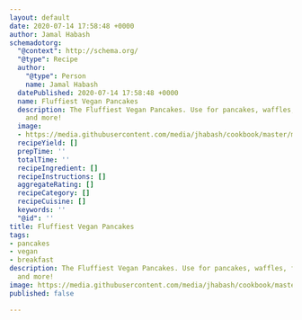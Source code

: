 ```yaml
---
layout: default
date: 2020-07-14 17:58:48 +0000
author: Jamal Habash
schemadotorg:
  "@context": http://schema.org/
  "@type": Recipe
  author:
    "@type": Person
    name: Jamal Habash
  datePublished: 2020-07-14 17:58:48 +0000
  name: Fluffiest Vegan Pancakes
  description: The Fluffiest Vegan Pancakes. Use for pancakes, waffles, frying batter
    and more!
  image:
  - https://media.githubusercontent.com/media/jhabash/cookbook/master/media/fluffiest-vegan-pancakes.jpg
  recipeYield: []
  prepTime: ''
  totalTime: ''
  recipeIngredient: []
  recipeInstructions: []
  aggregateRating: []
  recipeCategory: []
  recipeCuisine: []
  keywords: ''
  "@id": ''
title: Fluffiest Vegan Pancakes
tags:
- pancakes
- vegan
- breakfast
description: The Fluffiest Vegan Pancakes. Use for pancakes, waffles, frying batter
  and more!
image: https://media.githubusercontent.com/media/jhabash/cookbook/master/media/fluffiest-vegan-pancakes.jpg
published: false

---
```

